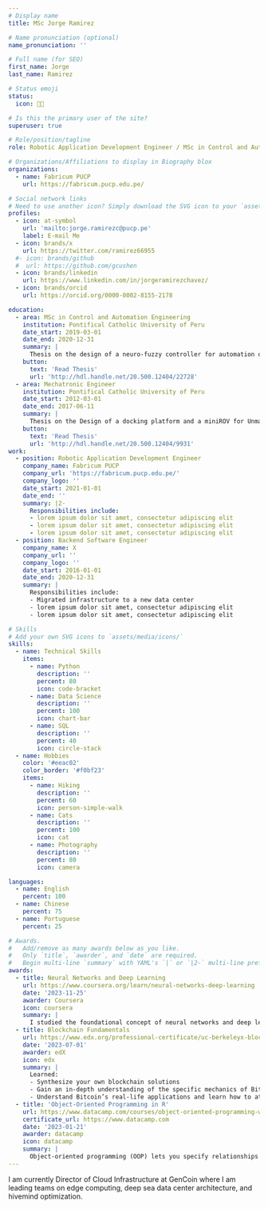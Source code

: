 ```yaml
---
# Display name
title: MSc Jorge Ramirez

# Name pronunciation (optional)
name_pronunciation: ''

# Full name (for SEO)
first_name: Jorge 
last_name: Ramirez

# Status emoji
status:
  icon: 🦾🤖

# Is this the primary user of the site?
superuser: true

# Role/position/tagline
role: Robotic Application Development Engineer / MSc in Control and Automation Engineering

# Organizations/Affiliations to display in Biography blox
organizations:
  - name: Fabricum PUCP
    url: https://fabricum.pucp.edu.pe/

# Social network links
# Need to use another icon? Simply download the SVG icon to your `assets/media/icons/` folder.
profiles:
  - icon: at-symbol
    url: 'mailto:jorge.ramirezc@pucp.pe'
    label: E-mail Me
  - icon: brands/x
    url: https://twitter.com/ramirez66955
  #- icon: brands/github
  #  url: https://github.com/gcushen
  - icon: brands/linkedin
    url: https://www.linkedin.com/in/jorgeramirezchavez/
  - icon: brands/orcid
    url: https://orcid.org/0000-0002-8155-2178

education:
  - area: MSc in Control and Automation Engineering
    institution: Pontifical Catholic University of Peru
    date_start: 2019-03-01
    date_end: 2020-12-31
    summary: |
      Thesis on the design of a neuro-fuzzy controller for automation of fault detection within pipelines using a mobile robot. Supervised by [Prof Francisco Cuellar](https://pe.linkedin.com/in/francisco-cuellar-a0000541). Presented paper at the IEEE ICCAR 2021 conference.
    button:
      text: 'Read Thesis'
      url: 'http://hdl.handle.net/20.500.12404/22728'
  - area: Mechatronic Engineer
    institution: Pontifical Catholic University of Peru
    date_start: 2012-03-01
    date_end: 2017-06-11
    summary: |
      Thesis on the Design of a docking platform and a miniROV for Unmanned Aquatic Surface Vehicles (USV). Supervised by [Prof Francisco Cuellar](https://pe.linkedin.com/in/francisco-cuellar-a0000541). 
    button:
      text: 'Read Thesis'
      url: 'http://hdl.handle.net/20.500.12404/9931'
work:
  - position: Robotic Application Development Engineer
    company_name: Fabricum PUCP
    company_url: 'https://fabricum.pucp.edu.pe/'
    company_logo: ''
    date_start: 2021-01-01
    date_end: ''
    summary: |2-
      Responsibilities include:
      - lorem ipsum dolor sit amet, consectetur adipiscing elit
      - lorem ipsum dolor sit amet, consectetur adipiscing elit
      - lorem ipsum dolor sit amet, consectetur adipiscing elit
  - position: Backend Software Engineer
    company_name: X
    company_url: ''
    company_logo: ''
    date_start: 2016-01-01
    date_end: 2020-12-31
    summary: |
      Responsibilities include:
      - Migrated infrastructure to a new data center
      - lorem ipsum dolor sit amet, consectetur adipiscing elit
      - lorem ipsum dolor sit amet, consectetur adipiscing elit

# Skills
# Add your own SVG icons to `assets/media/icons/`
skills:
  - name: Technical Skills
    items:
      - name: Python
        description: ''
        percent: 80
        icon: code-bracket
      - name: Data Science
        description: ''
        percent: 100
        icon: chart-bar
      - name: SQL
        description: ''
        percent: 40
        icon: circle-stack
  - name: Hobbies
    color: '#eeac02'
    color_border: '#f0bf23'
    items:
      - name: Hiking
        description: ''
        percent: 60
        icon: person-simple-walk
      - name: Cats
        description: ''
        percent: 100
        icon: cat
      - name: Photography
        description: ''
        percent: 80
        icon: camera

languages:
  - name: English
    percent: 100
  - name: Chinese
    percent: 75
  - name: Portuguese
    percent: 25

# Awards.
#   Add/remove as many awards below as you like.
#   Only `title`, `awarder`, and `date` are required.
#   Begin multi-line `summary` with YAML's `|` or `|2-` multi-line prefix and indent 2 spaces below.
awards:
  - title: Neural Networks and Deep Learning
    url: https://www.coursera.org/learn/neural-networks-deep-learning
    date: '2023-11-25'
    awarder: Coursera
    icon: coursera
    summary: |
      I studied the foundational concept of neural networks and deep learning. By the end, I was familiar with the significant technological trends driving the rise of deep learning; build, train, and apply fully connected deep neural networks; implement efficient (vectorized) neural networks; identify key parameters in a neural network’s architecture; and apply deep learning to your own applications.
  - title: Blockchain Fundamentals
    url: https://www.edx.org/professional-certificate/uc-berkeleyx-blockchain-fundamentals
    date: '2023-07-01'
    awarder: edX
    icon: edx
    summary: |
      Learned:
      - Synthesize your own blockchain solutions
      - Gain an in-depth understanding of the specific mechanics of Bitcoin
      - Understand Bitcoin’s real-life applications and learn how to attack and destroy Bitcoin, Ethereum, smart contracts and Dapps, and alternatives to Bitcoin’s Proof-of-Work consensus algorithm
  - title: 'Object-Oriented Programming in R'
    url: https://www.datacamp.com/courses/object-oriented-programming-with-s3-and-r6-in-r
    certificate_url: https://www.datacamp.com
    date: '2023-01-21'
    awarder: datacamp
    icon: datacamp
    summary: |
      Object-oriented programming (OOP) lets you specify relationships between functions and the objects that they can act on, helping you manage complexity in your code. This is an intermediate level course, providing an introduction to OOP, using the S3 and R6 systems. S3 is a great day-to-day R programming tool that simplifies some of the functions that you write. R6 is especially useful for industry-specific analyses, working with web APIs, and building GUIs.
---
```


I am currently Director of Cloud Infrastructure at GenCoin where I am leading teams on edge computing, deep sea data center architecture, and hivemind optimization.
